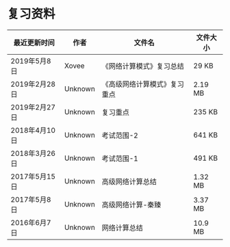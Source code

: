 # 复习资料

最近更新时间|作者|文件名|文件大小
---|---|---|---
2019年5月8日|Xovee|《网络计算模式》复习总结|29 KB
2019年2月28日|Unknown|《高级网络计算模式》复习重点|2.19 MB
2019年2月27日|Unknown|复习重点|235 KB
2018年4月10日|Unknown|考试范围-2|641 KB
2018年3月26日|Unknown|考试范围-1|491 KB
2017年5月15日|Unknown|高级网络计算总结|1.32 MB
2017年5月8日|Unknown|高级网络计算-秦臻|3.37 MB
2016年6月7日|Unknown|网络计算总结|10.9 MB

